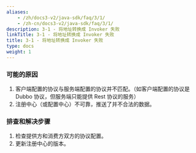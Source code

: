 ```yaml
---
aliases:
    - /zh/docs3-v2/java-sdk/faq/3/1/
    - /zh-cn/docs3-v2/java-sdk/faq/3/1/
description: 3-1 - 将地址转换成 Invoker 失败
linkTitle: 3-1 - 将地址转换成 Invoker 失败
title: 3-1 - 将地址转换成 Invoker 失败
type: docs
weight: 1
---
```







### 可能的原因

1. 客户端配置的协议与服务端配置的协议并不匹配。（如客户端配置的协议是 Dubbo 协议，但服务端只能提供 Rest 协议的服务）
2. 注册中心（或配置中心）不可靠，推送了并不合法的数据。



### 排查和解决步骤

1. 检查提供方和消费方双方的协议配置。
2. 更新注册中心的版本。
